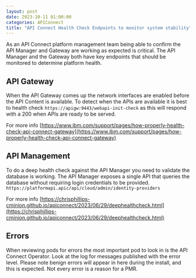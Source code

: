 ```yaml
---
layout: post
date: 2023-10-11 01:00:00
categories: APIConnect
title: "API Connect Health Check Endpoints to monitor system stability"
---
```

As an API Connect platform management team being able to confirm the API Manager and Gateway are working as expected is critical. The API Manager and the Gateway both have key endpoints that should be monitored to determine platform health.

<!--more-->

## API Gateway
When the API Gateway comes up the network interfaces are enabled before the API Content is available. To detect when the APIs are available it is best to health check `https://apigw:9443/webapi-init-check` as this will respond with a 200 when APIs are ready to be served.

For more info
[https://www.ibm.com/support/pages/how-properly-health-check-api-connect-gateway](https://www.ibm.com/support/pages/how-properly-health-check-api-connect-gateway)

## API Management
To do a deep health check against the API Manager you need to validate the database is working. The API Manager exposes a single API that queries the database without requiring login credentials to be provided.
`https://platformapi.apic/api/cloud/admin/identity-providers`

For more info
[https://chrisphillips-cminion.github.io/apiconnect/2023/06/29/deephealthcheck.html](https://chrisphillips-cminion.github.io/apiconnect/2023/06/29/deephealthcheck.html)

## Errors
When reviewing pods for errors the most important pod to look in is the API Connect Operator. Look at the log for messages published with the error level. Please note benign errors will appear in here during the install, and this is expected. Not every error is a reason for a PMR.
